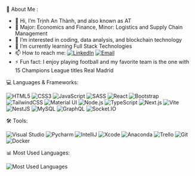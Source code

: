 🤖 About Me :
- 👋 Hi, I’m Trịnh An Thành, and also known as AT
- 🔭 Major: Economics and Finance, Minor: Logistics and Supply Chain Management
- 👀 I’m interested in coding, data analysis, and blockchain technology
- 🌱 I’m currently learning Full Stack Technologies
- 📫 How to reach me: [![LinkedIn](https://img.shields.io/badge/LinkedIn-Connect-blue)](www.linkedin.com/in/an-thanh-trinh-375164266) [![Email](https://img.shields.io/badge/Email-Send%20Mail-red)](mailto:trinhanthanh@example.com)
- ⚡ Fun fact: I enjoy playing football and my favorite team is the one with 15 Champions League titles Real Madrid

💻 Languages & Frameworks:
<p align="left">
  <img src="https://img.shields.io/badge/HTML5-E34F26?style=for-the-badge&logo=html5&logoColor=white" alt="HTML5"/>
  <img src="https://img.shields.io/badge/CSS3-1572B6?style=for-the-badge&logo=css3&logoColor=white" alt="CSS3"/>
  <img src="https://img.shields.io/badge/JavaScript-F7DF1E?style=for-the-badge&logo=javascript&logoColor=black" alt="JavaScript"/>
  <img src="https://img.shields.io/badge/SASS-CC6699?style=for-the-badge&logo=sass&logoColor=white" alt="SASS"/>
  <img src="https://img.shields.io/badge/React-61DAFB?style=for-the-badge&logo=react&logoColor=black" alt="React"/>
  <img src="https://img.shields.io/badge/Bootstrap-563D7C?style=for-the-badge&logo=bootstrap&logoColor=white" alt="Bootstrap"/>
  <img src="https://img.shields.io/badge/TailwindCSS-38B2AC?style=for-the-badge&logo=tailwind-css&logoColor=white" alt="TailwindCSS"/>
  <img src="https://img.shields.io/badge/Material--UI-0081CB?style=for-the-badge&logo=material-ui&logoColor=white" alt="Material UI"/>
  <img src="https://img.shields.io/badge/Node.js-339933?style=for-the-badge&logo=nodedotjs&logoColor=white" alt="Node.js"/>
  <img src="https://img.shields.io/badge/TypeScript-3178C6?style=for-the-badge&logo=typescript&logoColor=white" alt="TypeScript"/>
  <img src="https://img.shields.io/badge/Next.js-000000?style=for-the-badge&logo=nextdotjs&logoColor=white" alt="Next.js"/>
  <img src="https://img.shields.io/badge/Vite-646CFF?style=for-the-badge&logo=vite&logoColor=white" alt="Vite"/>
  <img src="https://img.shields.io/badge/NestJS-E0234E?style=for-the-badge&logo=nestjs&logoColor=white" alt="NestJS"/>
  <img src="https://img.shields.io/badge/MySQL-4479A1?style=for-the-badge&logo=mysql&logoColor=white" alt="MySQL"/>
  <img src="https://img.shields.io/badge/GraphQL-E10098?style=for-the-badge&logo=graphql&logoColor=white" alt="GraphQL"/>
  <img src="https://img.shields.io/badge/Socket.io-010101?style=for-the-badge&logo=socket.io&logoColor=white" alt="Socket.IO"/>
</p>

🛠 Tools:
<p align="left">
  <img src="https://img.shields.io/badge/Visual%20Studio-5C2D91?style=for-the-badge&logo=visual-studio&logoColor=white" alt="Visual Studio"/>
  <img src="https://img.shields.io/badge/PyCharm-000000?style=for-the-badge&logo=pycharm&logoColor=white" alt="Pycharm"/>
  <img src="https://img.shields.io/badge/IntelliJ-000000?style=for-the-badge&logo=intellij-idea&logoColor=white" alt="IntelliJ"/>
  <img src="https://img.shields.io/badge/Xcode-1575F9?style=for-the-badge&logo=xcode&logoColor=white" alt="Xcode"/>
  <img src="https://img.shields.io/badge/Anaconda-44A833?style=for-the-badge&logo=anaconda&logoColor=white" alt="Anaconda"/>
  <img src="https://img.shields.io/badge/Trello-0052CC?style=for-the-badge&logo=trello&logoColor=white" alt="Trello"/>
  <img src="https://img.shields.io/badge/Git-F05032?style=for-the-badge&logo=git&logoColor=white" alt="Git"/>
  <img src="https://img.shields.io/badge/Docker-2496ED?style=for-the-badge&logo=docker&logoColor=white" alt="Docker"/>
</p>

📊 Most Used Languages:
<p align="left">
  <img src="https://github-readme-stats.vercel.app/api/top-langs/?username=AnnThanhh&layout=compact&theme=dark" alt="Most Used Languages"/>
</p>
<!---
AnnThanhh/AnnThanhh is a ✨ special ✨ repository because its `README.md` (this file) appears on your GitHub profile.
You can click the Preview link to take a look at your changes.
--->
